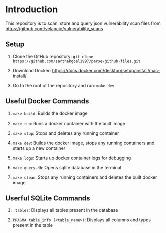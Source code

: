 # Introduction
This repository is to scan, store and query json vulnerability scan files from https://github.com/velancio/vulnerability_scans

## Setup
1. Clone the GitHub repository: `git clone https://github.com/sarthakgoel1997/parse-github-files.git`

2. Download Docker: https://docs.docker.com/desktop/setup/install/mac-install/

3. Go to the root of the repository and run: `make dev`

## Useful Docker Commands
1. `make build`: Builds the docker image

2. `make run`: Runs a docker container with the built image

3. `make stop`: Stops and deletes any running container

4. `make dev`: Builds the docker image, stops any running containers and starts up a new container

5. `make logs`: Starts up docker container logs for debugging

6. `make query-db`: Opens sqlite database in the terminal

7. `make clean`: Stops any running containers and deletes the built docker image

## Userful SQLite Commands
1. `.tables`: Displays all tables present in the database

2. `PRAGMA table_info (<table_name>)`: Displays all columns and types present in the table